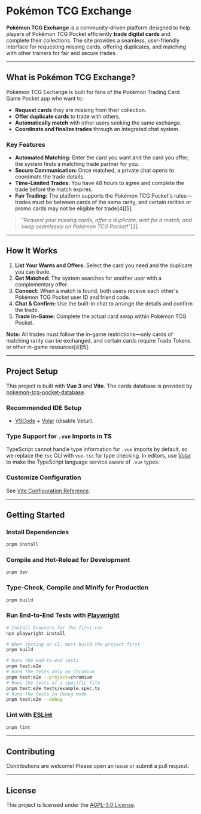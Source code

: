 # Pokémon TCG Exchange

**Pokémon TCG Exchange** is a community-driven platform designed to help players of Pokémon TCG Pocket efficiently **trade digital cards** and complete their collections. The site provides a seamless, user-friendly interface for requesting missing cards, offering duplicates, and matching with other trainers for fair and secure trades.

---

## What is Pokémon TCG Exchange?

Pokémon TCG Exchange is built for fans of the Pokémon Trading Card Game Pocket app who want to:

- **Request cards** they are missing from their collection.
- **Offer duplicate cards** to trade with others.
- **Automatically match** with other users seeking the same exchange.
- **Coordinate and finalize trades** through an integrated chat system.

### Key Features

- **Automated Matching:** Enter the card you want and the card you offer; the system finds a matching trade partner for you.
- **Secure Communication:** Once matched, a private chat opens to coordinate the trade details.
- **Time-Limited Trades:** You have 48 hours to agree and complete the trade before the match expires.
- **Fair Trading:** The platform supports the Pokémon TCG Pocket's rules—trades must be between cards of the same rarity, and certain rarities or promo cards may not be eligible for trade[4][5].

> _"Request your missing cards, offer a duplicate, wait for a match, and swap seamlessly on Pokémon TCG Pocket!"_[2]

---

## How It Works

1. **List Your Wants and Offers:** Select the card you need and the duplicate you can trade.
2. **Get Matched:** The system searches for another user with a complementary offer.
3. **Connect:** When a match is found, both users receive each other's Pokémon TCG Pocket user ID and friend code.
4. **Chat & Confirm:** Use the built-in chat to arrange the details and confirm the trade.
5. **Trade In-Game:** Complete the actual card swap within Pokémon TCG Pocket.

**Note:** All trades must follow the in-game restrictions—only cards of matching rarity can be exchanged, and certain cards require Trade Tokens or other in-game resources[4][5].

---

## Project Setup

This project is built with **Vue 3** and **Vite**. The cards database is provided by [pokemon-tcg-pocket-database](https://github.com/flibustier/pokemon-tcg-pocket-database).

### Recommended IDE Setup

- [VSCode](https://code.visualstudio.com/) + [Volar](https://marketplace.visualstudio.com/items?itemName=Vue.volar) (disable Vetur).

### Type Support for `.vue` Imports in TS

TypeScript cannot handle type information for `.vue` imports by default, so we replace the `tsc` CLI with `vue-tsc` for type checking. In editors, use [Volar](https://marketplace.visualstudio.com/items?itemName=Vue.volar) to make the TypeScript language service aware of `.vue` types.

### Customize Configuration

See [Vite Configuration Reference](https://vite.dev/config/).

---

## Getting Started

### Install Dependencies

```sh
pnpm install
```

### Compile and Hot-Reload for Development

```sh
pnpm dev
```

### Type-Check, Compile and Minify for Production

```sh
pnpm build
```

### Run End-to-End Tests with [Playwright](https://playwright.dev)

```sh
# Install browsers for the first run
npx playwright install

# When testing on CI, must build the project first
pnpm build

# Runs the end-to-end tests
pnpm test:e2e
# Runs the tests only on Chromium
pnpm test:e2e --project=chromium
# Runs the tests of a specific file
pnpm test:e2e tests/example.spec.ts
# Runs the tests in debug mode
pnpm test:e2e --debug
```

### Lint with [ESLint](https://eslint.org/)

```sh
pnpm lint
```

---

## Contributing

Contributions are welcome! Please open an issue or submit a pull request.

---

## License

This project is licensed under the [AGPL-3.0 License](LICENSE).
